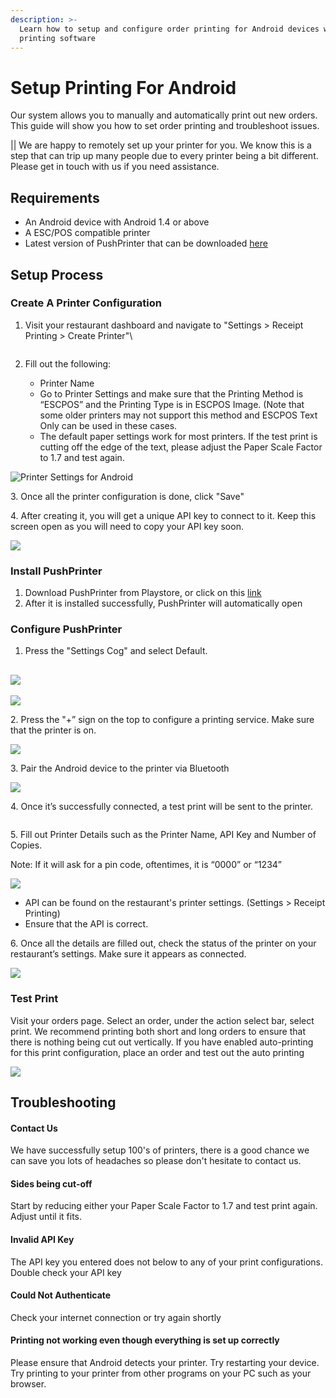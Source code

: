 ```yaml
---
description: >-
  Learn how to setup and configure order printing for Android devices with our
  printing software
---
```


# Setup Printing For Android

Our system allows you to manually and automatically print out new orders. This guide will show you how to set order printing and troubleshoot issues.

|| We are happy to remotely set up your printer for you. We know this is a step that can trip up many people due to every printer being a bit different. Please get in touch with us if you need assistance.

## Requirements

* An Android device with Android 1.4 or above
* A ESC/POS compatible printer
* Latest version of PushPrinter that can be downloaded [here](https://www.pushprinter.com)

## Setup Process

### Create A Printer Configuration

1.  Visit your restaurant dashboard and navigate to "Settings > Receipt Printing > Create Printer"\


    <figure><img src="../.gitbook/assets/image (1) (2).png" alt=""><figcaption></figcaption></figure>
2. Fill out the following:
   * Printer Name
   * Go to Printer Settings and make sure that the Printing Method is “ESCPOS” and the Printing Type is in ESCPOS Image. (Note that some older printers may not support this method and ESCPOS Text Only can be used in these cases.
   * The default paper settings work for most printers. If the test print is cutting off the edge of the text, please adjust the Paper Scale Factor to 1.7 and test again.

![Printer Settings for Android](../.gitbook/assets/printer-settings.png)

3\. Once all the printer configuration is done, click "Save"

4\. After creating it, you will get a unique API key to connect to it. Keep this screen open as you will need to copy your API key soon.

![](<../.gitbook/assets/image (6).png>)

### Install PushPrinter

1. Download PushPrinter from Playstore, or click on this [link](https://www.pushprinter.com)
2. After it is installed successfully, PushPrinter will automatically open

### Configure PushPrinter

1. Press the "Settings Cog" and select Default.

## ![](<../.gitbook/assets/image (15).png>)

![](<../.gitbook/assets/image (2) (2).png>)



2\. Press the "+” sign on the top to configure a printing service. Make sure that the printer is on.

&#x20;![](../.gitbook/assets/push3.png)



3\. Pair the Android device to the printer via Bluetooth

![](<../.gitbook/assets/image (10).png>)



4\. Once it’s successfully connected, a test print will be sent to the printer.

<img src="../.gitbook/assets/image (11).png" alt="" data-size="original">



5\. Fill out Printer Details such as the Printer Name, API Key and Number of Copies.

Note: If it will ask for a pin code, oftentimes, it is “0000” or “1234”

![](<../.gitbook/assets/image (13).png>)

* API can be found on the restaurant's printer settings. (Settings > Receipt Printing)
* Ensure that the API is correct.

6\. Once all the details are filled out, check the status of the printer on your restaurant’s settings. Make sure it appears as connected.

![](<../.gitbook/assets/image (7) (1).png>)

### Test Print

Visit your orders page. Select an order, under the action select bar, select print. We recommend printing both short and long orders to ensure that there is nothing being cut out vertically. If you have enabled auto-printing for this print configuration, place an order and test out the auto printing

![](<../.gitbook/assets/image (5).png>)

## Troubleshooting

#### Contact Us

We have successfully setup 100's of printers, there is a good chance we can save you lots of headaches so please don't hesitate to contact us.

#### Sides being cut-off

Start by reducing either your Paper Scale Factor to 1.7 and test print again.  Adjust until it fits.

#### Invalid API Key

The API key you entered does not below to any of your print configurations. Double check your API key

#### Could Not Authenticate

Check your internet connection or try again shortly

#### Printing not working even though everything is set up correctly

Please ensure that Android detects your printer. Try restarting your device. Try printing to your printer from other programs on your PC such as your browser.

